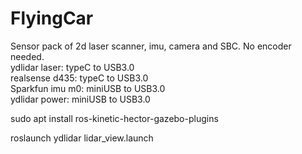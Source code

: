 # FlyingCar
Sensor pack of 2d laser scanner, imu, camera and SBC. No encoder needed.  
ydlidar laser: typeC to USB3.0  
realsense d435: typeC to USB3.0  
Sparkfun imu m0: miniUSB to USB3.0  
ydlidar power: miniUSB to USB3.0   

sudo apt install ros-kinetic-hector-gazebo-plugins  

roslaunch ydlidar lidar_view.launch  
